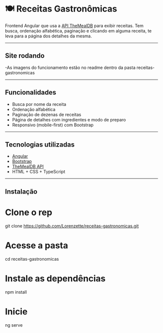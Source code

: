 # 🍽️ Receitas Gastronômicas

Frontend Angular que usa a [API TheMealDB](https://www.themealdb.com/) para exibir receitas. Tem busca, ordenação alfabética, paginação e clicando em alguma receita, te leva para a página dos detalhes da mesma.

---

## Site rodando

-As imagens do funcionamento estão no readme dentro da pasta receitas-gastronomicas

---

## Funcionalidades

- Busca por nome da receita
- Ordenação alfabética
- Paginação de dezenas de receitas
- Página de detalhes com ingredientes e modo de preparo
- Responsivo (mobile-first) com Bootstrap

---

## Tecnologias utilizadas

- [Angular](https://angular.io/)
- [Bootstrap](https://getbootstrap.com/)
- [TheMealDB API](https://www.themealdb.com/)
- HTML + CSS + TypeScript

---

## Instalação

  # Clone o rep

  git clone https://github.com/Lorenzette/receitas-gastronomicas.git

  # Acesse a pasta

  cd receitas-gastronomicas

  # Instale as dependências

  npm install

  # Inicie

  ng serve
